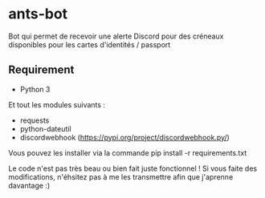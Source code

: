 # ants-bot
Bot qui permet de recevoir une alerte Discord pour des créneaux disponibles pour les cartes d'identités / passport

## Requirement

- Python 3

Et tout les modules suivants :

- requests
- python-dateutil
- discordwebhook (https://pypi.org/project/discordwebhook.py/)

Vous pouvez les installer via la commande pip install -r requirements.txt

Le code n'est pas très beau ou bien fait juste fonctionnel ! Si vous faite des modifications, n'éhsitez pas à me les transmettre afin que j'aprenne davantage :)
